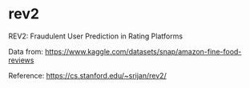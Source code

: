 # rev2
REV2: Fraudulent User Prediction in Rating Platforms

Data from: https://www.kaggle.com/datasets/snap/amazon-fine-food-reviews

Reference: https://cs.stanford.edu/~srijan/rev2/

